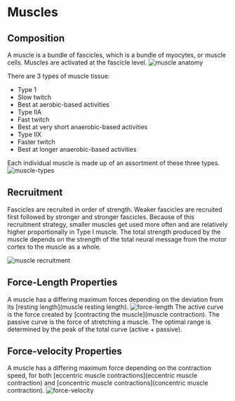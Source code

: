 # Muscles

## Composition
A muscle is a bundle of fascicles, which is a bundle of myocytes, or muscle cells.
Muscles are activated at the fascicle level.
![muscle anatomy](https://classconnection.s3.amazonaws.com/328/flashcards/782328/jpg/fascicle1317596959739.jpg)

There are 3 types of muscle tissue:
* Type 1
 * Slow twitch
 * Best at aerobic-based activities
* Type IIA
 * Fast twitch
 * Best at very short anaerobic-based activities
* Type IIX
 * Faster twitch
 * Best at longer anaerobic-based activities

Each individual muscle is made up of an assortment of these three types.
![muscle-types](https://image.slidesharecdn.com/chapter014e-100826123605-phpapp02/95/chapter-01-power-points-23-728.jpg?cb=1282826254)

## Recruitment
Fascicles are recruited in order of strength. Weaker fascicles are recruited first followed by stronger and stronger fascicles. Because of this recruitment strategy, smaller muscles get used more often and are relatively higher proportionally in Type I muscle.
The total strength produced by the muscle depends on the strength of the total neural message from the motor cortex to the muscle as a whole.

![muscle recruitment](http://ptjournal.apta.org/content/85/4/358/F1.large.jpg)

## Force-Length Properties
A muscle has a differing maximum forces depending on the deviation from its [resting length](muscle resting length)\.
![force-length](http://www.bristol.ac.uk/phys-pharm/media/plangton/ugteach/ugindex/m1_index/nm_assess/image/length_tension1.jpg)
The active curve is the force created by [contracting the muscle](muscle contraction)\. 
The passive curve is the force of stretching a muscle.
The optimal range is determined by the peak of the total curve (active + passive).


## Force-velocity Properties
A muscle has a differing maximum force depending on the contraction speed, for both [eccentric muscle contractions](eccentric muscle contraction) and [concentric muscle contractions](concentric muscle contraction)\.
![force-velocity](https://96bda424cfcc34d9dd1a-0a7f10f87519dba22d2dbc6233a731e5.ssl.cf2.rackcdn.com/crossfitsanctify1/blog/ForceVelocity.png)